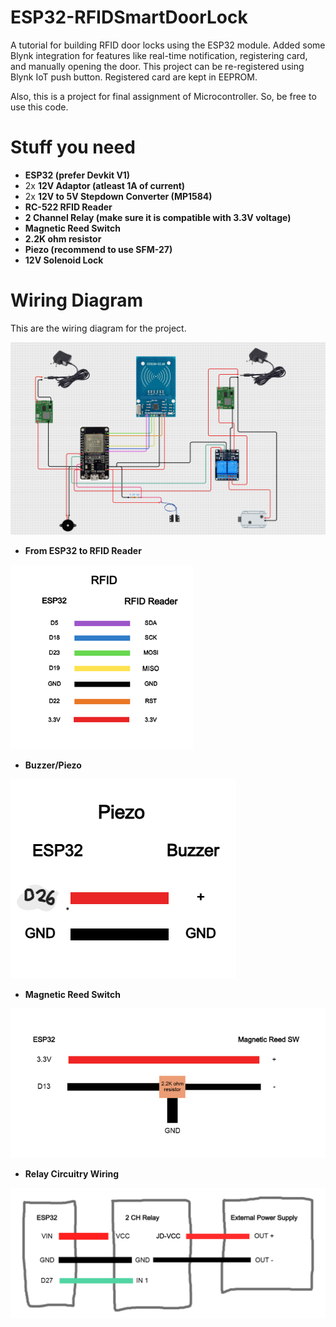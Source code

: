 # ESP32-RFIDSmartDoorLock
A tutorial for building RFID door locks using the ESP32 module.
Added some Blynk integration for features like real-time notification, registering card, and manually opening the door.
This project can be re-registered using Blynk IoT push button.
Registered card are kept in EEPROM.

Also, this is a project for final assignment of Microcontroller. So, be free to use this code.

# Stuff you need
- **ESP32 (prefer Devkit V1)**
- 2x **12V Adaptor (atleast 1A of current)**
- 2x **12V to 5V Stepdown Converter (MP1584)**
- **RC-522 RFID Reader**
- **2 Channel Relay (make sure it is compatible with 3.3V voltage)**
- **Magnetic Reed Switch**
- **2.2K ohm resistor**
- **Piezo (recommend to use SFM-27)**
- **12V Solenoid Lock**

# Wiring Diagram
This are the wiring diagram for the project.

![Screenshot](wiring.png)


- **From ESP32 to RFID Reader**

![Screenshot](https://github.com/muhammdiffat/ESP32-RFIDSmartDoorLock/blob/main/Wiring%20Diagrams/rfidwiring.png)



- **Buzzer/Piezo**

![Screenshot](https://github.com/muhammdiffat/ESP32-RFIDSmartDoorLock/blob/main/Wiring%20Diagrams/piezoWiring.png)



- **Magnetic Reed Switch**

![Screenshot](https://github.com/muhammdiffat/ESP32-RFIDSmartDoorLock/blob/main/Wiring%20Diagrams/reedswitchWiring.png)


- **Relay Circuitry Wiring**

![Screenshot](https://github.com/muhammdiffat/ESP32-RFIDSmartDoorLock/blob/main/Wiring%20Diagrams/RelayWiring.png)
